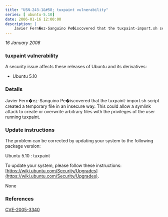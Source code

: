 ```yaml
---
title: "USN-243-1&#58; tuxpaint vulnerability"
series: [ ubuntu-5.10]
date: 2006-01-16 12:00:00
description: |
    Javier Fern�ez-Sanguino Pe�iscovered that the tuxpaint-import.sh script created a temporary file in an insecure way. This could allow a symlink attack to create or overwrite arbitrary files with the privileges of the user running tuxpaint.
--- 
```

 
 

*16 January 2006*

### tuxpaint vulnerability

A security issue affects these releases of Ubuntu and its derivatives:

* Ubuntu 5.10

### Details

Javier Fern�ez-Sanguino Pe�iscovered that the tuxpaint-import.sh script created a temporary file in an insecure way. This could allow a symlink attack to create or overwrite arbitrary files with the privileges of the user running tuxpaint.

### Update instructions

The problem can be corrected by updating your system to the following package version:

Ubuntu 5.10
 : tuxpaint 

To update your system, please follow these instructions: [https://wiki.ubuntu.com/Security/Upgrades](https://wiki.ubuntu.com/Security/Upgrades).

None

### References

 
 [CVE-2005-3340](http://people.ubuntu.com/~ubuntu-security/cve/CVE-2005-3340)
 

